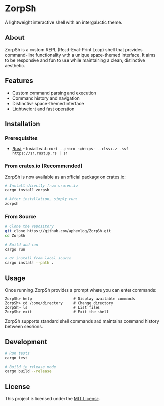 # ZorpSh

A lightweight interactive shell with an intergalactic theme.

## About

ZorpSh is a custom REPL (Read-Eval-Print Loop) shell that provides command-line functionality with a unique space-themed interface. It aims to be responsive and fun to use while maintaining a clean, distinctive aesthetic.

## Features

- Custom command parsing and execution
- Command history and navigation
- Distinctive space-themed interface
- Lightweight and fast operation

## Installation

### Prerequisites

- [Rust](https://www.rust-lang.org/tools/install) - Install with `curl --proto '=https' --tlsv1.2 -sSf https://sh.rustup.rs | sh`

### From crates.io (Recommended)

ZorpSh is now available as an official package on crates.io:

```bash
# Install directly from crates.io
cargo install zorpsh

# After installation, simply run:
zorpsh
```

### From Source

```bash
# Clone the repository
git clone https://github.com/aphexlog/ZorpSh.git
cd ZorpSh

# Build and run
cargo run

# Or install from local source
cargo install --path .
```

## Usage

Once running, ZorpSh provides a prompt where you can enter commands:

```
ZorpSh> help                   # Display available commands
ZorpSh> cd /some/directory     # Change directory
ZorpSh> ls                     # List files
ZorpSh> exit                   # Exit the shell
```

ZorpSh supports standard shell commands and maintains command history between sessions.

## Development

```bash
# Run tests
cargo test

# Build in release mode
cargo build --release
```

## License

This project is licensed under the [MIT License](LICENSE).
